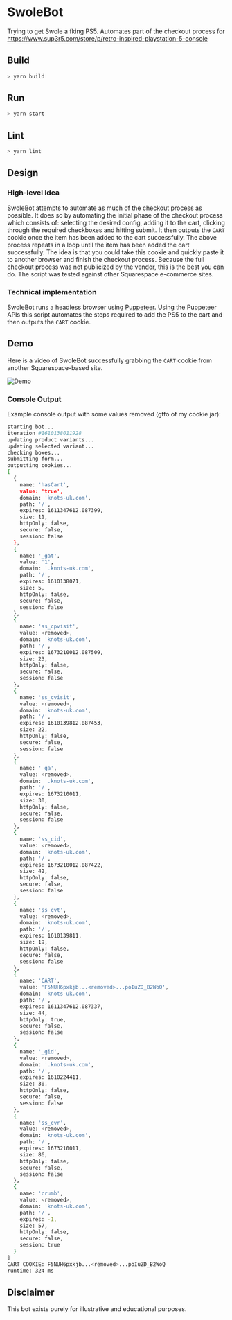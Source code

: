 # SwoleBot
Trying to get Swole a fking PS5. Automates part of the checkout process for https://www.sup3r5.com/store/p/retro-inspired-playstation-5-console

## Build
```bash
> yarn build
```

## Run
```bash
> yarn start
```

## Lint
```bash
> yarn lint
```

## Design
### High-level Idea
SwoleBot attempts to automate as much of the checkout process as possible. It does so by automating the initial phase of the checkout process which consists of: selecting the desired config, adding it to the cart, clicking through the required checkboxes and hitting submit. It then outputs the `CART` cookie once the item has been added to the cart successfully. The above process repeats in a loop until the item has been added the cart successfully. The idea is that you could take this cookie and quickly paste it to another browser and finish the checkout process. Because the full checkout process was not publicized by the vendor, this is the best you can do. The script was tested against other Squarespace e-commerce sites.

### Technical implementation
SwoleBot runs a headless browser using [Puppeteer](https://developers.google.com/web/tools/puppeteer). Using the Puppeteer APIs this script automates the steps required to add the PS5 to the cart and then outputs the `CART` cookie.

## Demo
Here is a video of SwoleBot successfully grabbing the `CART` cookie from another Squarespace-based site.

![Demo](demo/demo.gif)

### Console Output
Example console output with some values removed (gtfo of my cookie jar):

```bash
starting bot...
iteration #1610138011928
updating product variants...
updating selected variant...
checking boxes...
submitting form...
outputting cookies...
[
  {
    name: 'hasCart',
    value: 'true',
    domain: 'knots-uk.com',
    path: '/',
    expires: 1611347612.087399,
    size: 11,
    httpOnly: false,
    secure: false,
    session: false
  },
  {
    name: '_gat',
    value: '1',
    domain: '.knots-uk.com',
    path: '/',
    expires: 1610138071,
    size: 5,
    httpOnly: false,
    secure: false,
    session: false
  },
  {
    name: 'ss_cpvisit',
    value: <removed>,
    domain: 'knots-uk.com',
    path: '/',
    expires: 1673210012.087509,
    size: 23,
    httpOnly: false,
    secure: false,
    session: false
  },
  {
    name: 'ss_cvisit',
    value: <removed>,
    domain: 'knots-uk.com',
    path: '/',
    expires: 1610139812.087453,
    size: 22,
    httpOnly: false,
    secure: false,
    session: false
  },
  {
    name: '_ga',
    value: <removed>,
    domain: '.knots-uk.com',
    path: '/',
    expires: 1673210011,
    size: 30,
    httpOnly: false,
    secure: false,
    session: false
  },
  {
    name: 'ss_cid',
    value: <removed>,
    domain: 'knots-uk.com',
    path: '/',
    expires: 1673210012.087422,
    size: 42,
    httpOnly: false,
    secure: false,
    session: false
  },
  {
    name: 'ss_cvt',
    value: <removed>,
    domain: 'knots-uk.com',
    path: '/',
    expires: 1610139811,
    size: 19,
    httpOnly: false,
    secure: false,
    session: false
  },
  {
    name: 'CART',
    value: 'F5NUH6pxkjb...<removed>...poIuZD_B2WoQ',
    domain: 'knots-uk.com',
    path: '/',
    expires: 1611347612.087337,
    size: 44,
    httpOnly: true,
    secure: false,
    session: false
  },
  {
    name: '_gid',
    value: <removed>,
    domain: '.knots-uk.com',
    path: '/',
    expires: 1610224411,
    size: 30,
    httpOnly: false,
    secure: false,
    session: false
  },
  {
    name: 'ss_cvr',
    value: <removed>,
    domain: 'knots-uk.com',
    path: '/',
    expires: 1673210011,
    size: 86,
    httpOnly: false,
    secure: false,
    session: false
  },
  {
    name: 'crumb',
    value: <removed>,
    domain: 'knots-uk.com',
    path: '/',
    expires: -1,
    size: 57,
    httpOnly: false,
    secure: false,
    session: true
  }
]
CART COOKIE: F5NUH6pxkjb...<removed>...poIuZD_B2WoQ
runtime: 324 ms
```

## Disclaimer
This bot exists purely for illustrative and educational purposes.
